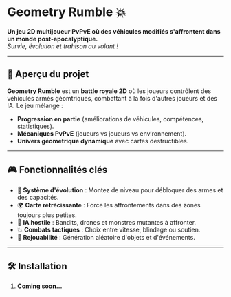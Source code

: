 # Geometry Rumble 💥

**Un jeu 2D multijoueur PvPvE où des véhicules modifiés s'affrontent dans un monde post-apocalyptique.**  
*Survie, évolution et trahison au volant !*

---

## 📌 Aperçu du projet
**Geometry Rumble** est un **battle royale 2D** où les joueurs contrôlent des véhicules armés géomtriques, combattant à la fois d'autres joueurs et des IA. Le jeu mélange :
- **Progression en partie** (améliorations de véhicules, compétences, statistiques).
- **Mécaniques PvPvE** (joueurs vs joueurs vs environnement).
- **Univers géometrique dynamique** avec cartes destructibles.

---

## 🎮 Fonctionnalités clés
- 🔧 **Système d'évolution** : Montez de niveau pour débloquer des armes et des capacités.
- 🌍 **Carte rétrécissante** : Force les affrontements dans des zones toujours plus petites.
- 🤖 **IA hostile** : Bandits, drones et monstres mutantes à affronter.
- 💥 **Combats tactiques** : Choix entre vitesse, blindage ou soutien.
- 🔄 **Rejouabilité** : Génération aléatoire d'objets et d'événements.

---

## 🛠️ Installation
1. **Coming soon...**
